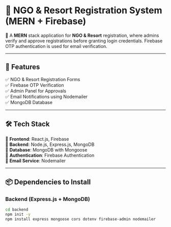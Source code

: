 # 🌟 NGO & Resort Registration System (MERN + Firebase)  

🚀 A **MERN** stack application for **NGO & Resort** registration, where admins verify and approve registrations before granting login credentials. Firebase OTP authentication is used for email verification.

---

## **📌 Features**
✅ NGO & Resort Registration Forms  
✅ Firebase OTP Verification  
✅ Admin Panel for Approvals  
✅ Email Notifications using Nodemailer  
✅ MongoDB Database  

---

## **🛠️ Tech Stack**
🔹 **Frontend**: React.js, Firebase  
🔹 **Backend**: Node.js, Express.js, MongoDB  
🔹 **Database**: MongoDB with Mongoose  
🔹 **Authentication**: Firebase Authentication  
🔹 **Email Service**: Nodemailer  

---

## **📦 Dependencies to Install**  

### **Backend (Express.js + MongoDB)**  
```sh
cd backend
npm init -y
npm install express mongoose cors dotenv firebase-admin nodemailer
